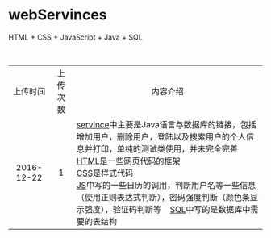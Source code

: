 # webServinces
HTML + CSS + JavaScript + Java + SQL
<table>
  <tr align = "center">
    <td>上传时间</td>
    <td>上传次数</td>
    <td>内容介绍</td>
  </tr>
  <tr>
    <td align = "center">2016-12-22</td>
    <td align = "center">1</td>
    <td align = "left">
    <a href="https://github.com/Rain120/webServinces/tree/master/com/servince">servince</a>中主要是Java语言与数据库的链接，包括增加用户，删除用户，登陆以及搜索用户的个人信息并打印，单纯的测试类使用，并未完全完善<br />
    <a href="https://github.com/Rain120/webServinces/tree/master/com/html">HTML</a>是一些网页代码的框架<br />
    <a href="https://github.com/Rain120/webServinces/tree/master/com/css">CSS</a>是样式代码<br />
    <a href="https://github.com/Rain120/webServinces/tree/master/com/js">JS</a>中写的一些日历的调用，判断用户名等一些信息（使用正则表达式判断），密码强度判断（颜色条显示强度），验证码判断等
    <a href="https://github.com/Rain120/webServinces/tree/master/com/SQL">SQL</a>中写的是数据库中需要的表结构</td>
  </tr>
</table>
